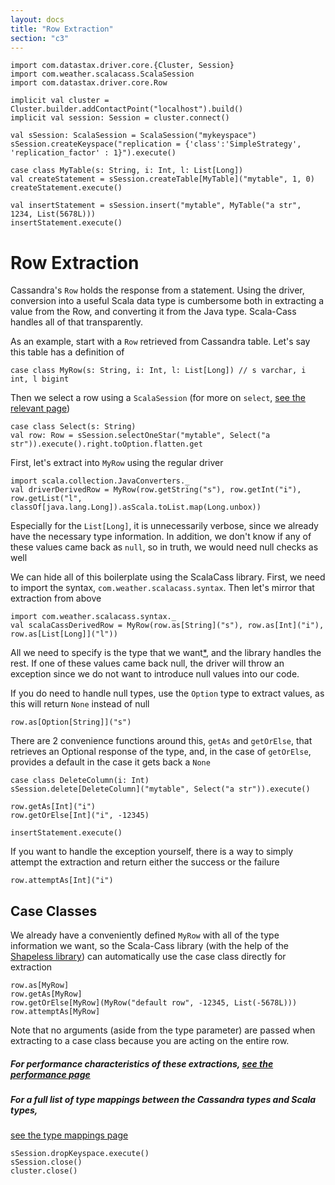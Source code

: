 ```yaml
---
layout: docs
title: "Row Extraction"
section: "c3"
---
```

```tut:invisible
import com.datastax.driver.core.{Cluster, Session}
import com.weather.scalacass.ScalaSession
import com.datastax.driver.core.Row

implicit val cluster = Cluster.builder.addContactPoint("localhost").build()
implicit val session: Session = cluster.connect()

val sSession: ScalaSession = ScalaSession("mykeyspace")
sSession.createKeyspace("replication = {'class':'SimpleStrategy', 'replication_factor' : 1}").execute()

case class MyTable(s: String, i: Int, l: List[Long])
val createStatement = sSession.createTable[MyTable]("mytable", 1, 0)
createStatement.execute()

val insertStatement = sSession.insert("mytable", MyTable("a str", 1234, List(5678L)))
insertStatement.execute()
```
# Row Extraction

Cassandra's `Row` holds the response from a statement. Using the driver, conversion into a useful Scala data type is 
cumbersome both in extracting a value from the Row, and converting it from the Java type. Scala-Cass handles all of that
transparently.

As an example, start with a `Row` retrieved from Cassandra table. Let's say this table has a definition of

```tut
case class MyRow(s: String, i: Int, l: List[Long]) // s varchar, i int, l bigint
```
Then we select a row using a `ScalaSession` (for more on `select`, [see the relevant 
page](/cass3/scalasession/select.html))

```tut
case class Select(s: String)
val row: Row = sSession.selectOneStar("mytable", Select("a str")).execute().right.toOption.flatten.get
```

First, let's extract into `MyRow` using the regular driver

```tut
import scala.collection.JavaConverters._
val driverDerivedRow = MyRow(row.getString("s"), row.getInt("i"), row.getList("l", classOf[java.lang.Long]).asScala.toList.map(Long.unbox))
```

Especially for the `List[Long]`, it is unnecessarily verbose, since we already have the necessary type information. In
addition, we don't know if any of these values came back as `null`, so in truth, we would need null checks as well

We can hide all of this boilerplate using the ScalaCass library. First, we need to import the syntax, 
`com.weather.scalacass.syntax`. Then let's mirror that extraction from above

```tut
import com.weather.scalacass.syntax._
val scalaCassDerivedRow = MyRow(row.as[String]("s"), row.as[Int]("i"), row.as[List[Long]]("l"))
```

All we need to specify is the type that we 
want[*](#For-a-full-list-of-type-mappings-between-the-cassandra-types-and-scala-types), and the library handles the rest.
If one of these values came back null, the driver will throw an exception since we do not want to introduce null values
into our code.

If you do need to handle null types, use the `Option` type to extract values, as this will return `None` instead of 
null

```tut
row.as[Option[String]]("s")
```

There are 2 convenience functions around this, `getAs` and `getOrElse`, that retrieves an Optional response of the type,
and, in the case of `getOrElse`, provides a default in the case it gets back a `None`

```tut:invisible
case class DeleteColumn(i: Int)
sSession.delete[DeleteColumn]("mytable", Select("a str")).execute()
```
```tut
row.getAs[Int]("i")
row.getOrElse[Int]("i", -12345)
```
```tut:invisible
insertStatement.execute()
```

If you want to handle the exception yourself, there is a way to simply attempt the extraction and return either the 
success or the failure

```tut
row.attemptAs[Int]("i")
```

## Case Classes

We already have a conveniently defined `MyRow` with all of the type information we want, so the Scala-Cass library (with
the help of the [Shapeless library](https://github.com/milessabin/shapeless)) can automatically use the case class 
directly for extraction

```tut
row.as[MyRow]
row.getAs[MyRow]
row.getOrElse[MyRow](MyRow("default row", -12345, List(-5678L)))
row.attemptAs[MyRow]
```

Note that no arguments (aside from the type parameter) are passed when extracting to a case class because you are acting
 on the entire row.
 
##### For performance characteristics of these extractions, [see the performance page](/cass3/performance.html)

##### For a full list of type mappings between the Cassandra types and Scala types, 
[see the type mappings page](/cass3/type-mappings.html)


```tut:invisible
sSession.dropKeyspace.execute()
sSession.close()
cluster.close()
```